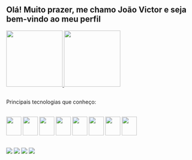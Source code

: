 ## Olá! Muito prazer, me chamo João Victor e seja bem-vindo ao meu perfil

<div>
  <a href="https://www.github.com/jvfcardoso">
  <img height="150em" src="https://github-readme-stats.vercel.app/api?username=jvfcardoso&show_icons=true&theme=midnight-purple&count_private=true&PAT_1=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"/>
  <img height="150em" src="https://github-readme-stats.vercel.app/api/top-langs/?username=jvfcardoso&theme=midnight-purple"/>
  </a>
</div>
  
##

  Principais tecnologias que conheço:
  
  <div style="display: inline_block"><br>
    <a href="https://docs.microsoft.com/pt-br/dotnet/csharp/" target="_blank"> <img height="50" width="40" src="https://cdn.jsdelivr.net/gh/devicons/devicon/icons/csharp/csharp-original.svg" /></a>
  <a href="https://developer.mozilla.org/pt-BR/docs/Web/CSS" target="_blank"> <img height="50" width="40" src="https://cdn.jsdelivr.net/gh/devicons/devicon/icons/css3/css3-original.svg" /></a>
    <a href="https://developer.mozilla.org/pt-BR/docs/Web/HTML" target="_blank"> <img height="50" width="40" src="https://cdn.jsdelivr.net/gh/devicons/devicon/icons/html5/html5-original.svg" /></a>
    <a href="https://developer.mozilla.org/en-US/docs/Web/JavaScript" target="_blank"> <img height="50" width="40" src="https://cdn.jsdelivr.net/gh/devicons/devicon/icons/javascript/javascript-original.svg" /></a>
    <a href="https://www.python.org/" target="_blank"> <img height="50" width="40" src="https://cdn.jsdelivr.net/gh/devicons/devicon/icons/python/python-original.svg" /></a>
    <a href="https://www.raspberrypi.com/" target="_blank"> <img height="50" width="40" src="https://cdn.jsdelivr.net/gh/devicons/devicon/icons/raspberrypi/raspberrypi-original.svg" /></a>
    <a href="https://pt-br.reactjs.org/" target="_blank"> <img height="50" width="40" src="https://cdn.jsdelivr.net/gh/devicons/devicon/icons/react/react-original.svg" /></a>
    <a href="https://www.arduino.cc/" target="_blank"> <img height="50" width="40" src="https://cdn.jsdelivr.net/gh/devicons/devicon/icons/arduino/arduino-original.svg" /></a>


  </div>
  
##
  
<div>
  <a href="https://www.facebook.com/profile.php?id=100024411803257" target="_blank"><img src="https://img.shields.io/badge/Facebook-1877F2?style=for-the-badge&logo=facebook&logoColor=black" target="_blank"/></a>
  <a href="https://www.linkedin.com/in/jo%C3%A3o-victor-freire-cardoso-b444731b5/" target="_blank"><img src="https://img.shields.io/badge/LinkedIn-0077B5?style=for-the-badge&logo=linkedin&logoColor=black" target="_blank"/></a>
  <a href="https://www.instagram.com/jvfcardoso_" target="_blank"><img src="https://img.shields.io/badge/Instagram-E4405F?style=for-the-badge&logo=instagram&logoColor=black" target="_blank"/></a>
  <a href="https://steamcommunity.com/id/jvfcardoso/" target="_blank"><img src="https://img.shields.io/badge/Steam-000000?style=for-the-badge&logo=steam&logoColor=white" target="_blank"/></a>
</div>
  
  

